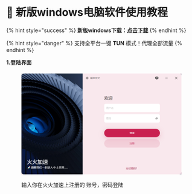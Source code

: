 # 🌟 新版windows电脑软件使用教程

{% hint style="success" %}
**新版windows下载：**[**点击下载**](http://huohuo1.com/jc/%E7%81%AB%E7%81%AB%E5%8A%A0%E9%80%9F%20Setup%201.0.2.exe)
{% endhint %}



{% hint style="danger" %}
支持全平台一键 **TUN** 模式！代理全部流量
{% endhint %}

**1.登陆界面**

####

<figure><img src="../../.gitbook/assets/1.png" alt=""><figcaption><p>输入你在火火加速上注册的 账号，密码登陆</p></figcaption></figure>
